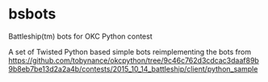# bsbots
Battleship(tm) bots for OKC Python contest

A set of Twisted Python based simple bots reimplementing the bots from https://github.com/tobynance/okcpython/tree/9c46c762d3cdcac3daaf89b9b8eb7be13d2a2a4b/contests/2015_10_14_battleship/client/python_sample
